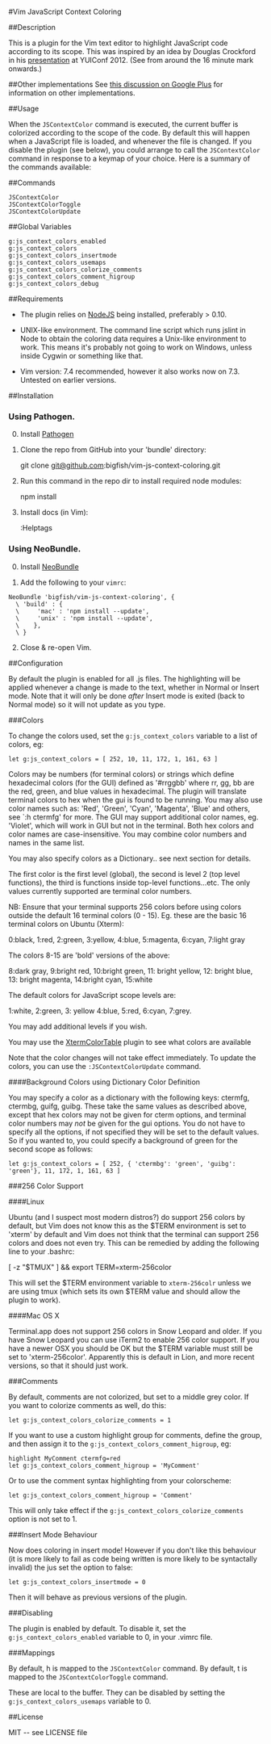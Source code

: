 #Vim JavaScript Context Coloring

##Description

This is a plugin for the Vim text editor to highlight JavaScript code 
according to its scope. This was inspired by an idea by Douglas Crockford
in his [presentation](http://www.youtube.com/watch?v=dkZFtimgAcM) at YUIConf 2012.
(See from around the 16 minute mark onwards.) 

##Other implementations
See [this discussion on Google Plus](https://plus.google.com/118095276221607585885/posts/FzKnHk96m2C)
for information on other implementations.

##Usage

When the `JSContextColor` command is executed, the current buffer is colorized
according to the scope of the code. By default this will happen when a JavaScript
file is loaded, and whenever the file is changed. If you disable the plugin (see below),
you could arrange to call the `JSContextColor` command in response to a keymap of
your choice. Here is a summary of the commands available:

##Commands

    JSContextColor
    JSContextColorToggle
    JSContextColorUpdate

##Global Variables

    g:js_context_colors_enabled
    g:js_context_colors
    g:js_context_colors_insertmode
    g:js_context_colors_usemaps
    g:js_context_colors_colorize_comments
    g:js_context_colors_comment_higroup
    g:js_context_colors_debug

##Requirements

* The plugin relies on [NodeJS](http://nodejs.org/) being installed, preferably > 0.10.

* UNIX-like environment. The command line script which runs jslint in Node to obtain the coloring data 
requires a Unix-like environment to work. This means it's probably not going to work
on Windows, unless inside Cygwin or something like that. 

* Vim version: 7.4 recommended, however it also works now on 7.3. Untested on earlier versions. 

##Installation

### Using Pathogen.

0. Install [Pathogen](https://github.com/tpope/vim-pathogen)

1. Clone the repo from GitHub into your 'bundle' directory:

    git clone git@github.com:bigfish/vim-js-context-coloring.git

2. Run this command in the repo dir to install required node modules:

    npm install

3. Install docs (in Vim):

    :Helptags

### Using NeoBundle.

0. Install [NeoBundle](https://github.com/Shougo/neobundle.vim#quick-start)

1. Add the following to your `vimrc`:

```VimL
NeoBundle 'bigfish/vim-js-context-coloring', {
  \ 'build' : {
  \     'mac' : 'npm install --update',
  \     'unix' : 'npm install --update',
  \    },
  \ }
```

2. Close & re-open Vim.

##Configuration

By default the plugin is enabled for all .js files. The highlighting will be applied
whenever a change is made to the text, whether in Normal or Insert mode. Note that it
will only be done *after* Insert mode is exited (back to Normal mode) so it will not 
update as you type.

###Colors

To change the colors used, set the `g:js_context_colors` variable to a list of colors, eg:

	let g:js_context_colors = [ 252, 10, 11, 172, 1, 161, 63 ]

Colors may be numbers (for terminal colors) or strings which define hexadecimal colors (for the GUI) 
defined as '#rrggbb' where rr, gg, bb are the red, green, and blue values in hexadecimal. The plugin
will translate terminal colors to hex when the gui is found to be running. You may also use color names
such as: 'Red', 'Green', 'Cyan', 'Magenta', 'Blue' and others, see `:h ctermfg' for more. The GUI may
support additional color names, eg. 'Violet', which will work in GUI but not in the terminal. Both hex
colors and color names are case-insensitive. You may combine color numbers and names in the same list.

You may also specify colors as a Dictionary.. see next section for details.

The first color is the first level (global), the second is level 2 (top level
functions), the third is functions inside top-level functions...etc. The only 
values currently supported are terminal color numbers.

NB: Ensure that your terminal supports 256 colors before using colors
outside the default 16 terminal colors (0 - 15). Eg. these are the basic 16 terminal colors
on Ubuntu (Xterm):

0:black, 1:red, 2:green, 3:yellow, 4:blue, 5:magenta, 6:cyan, 7:light gray

The colors 8-15 are 'bold' versions of the above:

8:dark gray, 9:bright red, 10:bright green, 11: bright yellow, 12: bright blue,
13: bright magenta, 14:bright cyan, 15:white

The default colors for JavaScript scope levels are:

1:white, 2:green, 3: yellow 4:blue, 5:red, 6:cyan, 7:grey.

You may add additional levels if you wish. 

You may use the [XtermColorTable](http://www.vim.org/scripts/script.php?script_id=3412) plugin to see what colors are available

Note that the color changes will not take effect immediately. To update the colors, you
can use the `:JSContextColorUpdate` command.

####Background Colors using Dictionary Color Definition

You may specify a color as a dictionary with the following keys: ctermfg, ctermbg, guifg, guibg. These
take the same values as described above, except that hex colors may not be given for cterm options, and
terminal color numbers may *not* be given for the gui options. You do not have to specify all the options,
if not specified they will be set to the default values. So if you wanted to, you could specify a background
of green for the second scope as follows:

    let g:js_context_colors = [ 252, { 'ctermbg': 'green', 'guibg': 'green'}, 11, 172, 1, 161, 63 ]

###256 Color Support

####Linux

Ubuntu (and I suspect most modern distros?) do support 256 colors by default, but Vim does not know this
as the $TERM environment is set to 'xterm' by default and Vim does not think that the terminal can support 
256 colors and does not even try. This can be remedied by adding the following line to your .bashrc:

   [ -z "$TMUX" ] && export TERM=xterm-256color

This will set the $TERM environment variable to `xterm-256colr` unless we are using tmux (which sets its own $TERM value and should allow the plugin to work).

####Mac OS X

Terminal.app does not support 256 colors in Snow Leopard and older. If you have Snow Leopard you can use iTerm2
 to enable 256 color support. If you have a newer OSX you should be OK but the $TERM variable must still be 
 set to 'xterm-256color'. Apparently this is default in Lion, and more recent versions, so that it should just work.

###Comments

By default, comments are not colorized, but set to a middle grey color. If
you want to colorize comments as well, do this:

	let g:js_context_colors_colorize_comments = 1

If you want to use a custom highlight group for comments, define the group,
and then assign it to the `g:js_context_colors_comment_higroup`, eg:

	highlight MyComment ctermfg=red
	let g:js_context_colors_comment_higroup = 'MyComment'

Or to use the comment syntax highlighting from your colorscheme:

	let g:js_context_colors_comment_higroup = 'Comment'

This will only take effect if the `g:js_context_colors_colorize_comments` option
is not set to 1.

###Insert Mode Behaviour

Now does coloring in insert mode! However if you don't like this behaviour (it is 
more likely to fail as code being written is more likely to be syntactally invalid)
the jus set the option to false:

	let g:js_context_colors_insertmode = 0

Then it will behave as previous versions of the plugin.

###Disabling

The plugin is enabled by default. To disable it, set the `g:js_context_colors_enabled` variable
to 0, in your .vimrc file.

###Mappings

By default, <localleader>h is mapped to the `JSContextColor` command.
By default, <localleader>t is mapped to the `JSContextColorToggle` command.

These are local to the buffer. They can be disabled by setting the `g:js_context_colors_usemaps` variable to 0.

##License

MIT -- see LICENSE file
